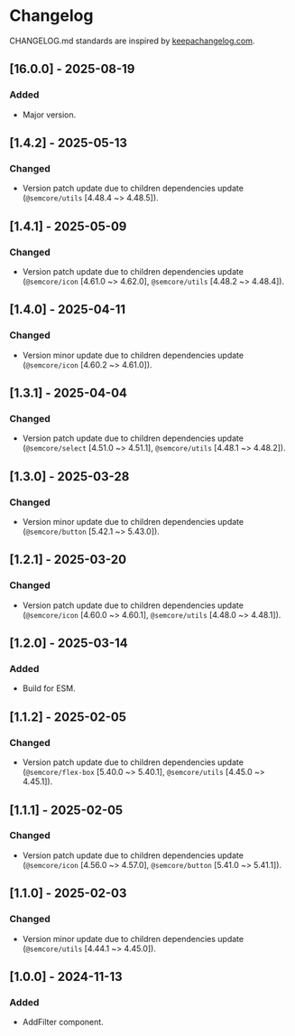 # Changelog

CHANGELOG.md standards are inspired by [keepachangelog.com](https://keepachangelog.com/en/1.0.0/).

## [16.0.0] - 2025-08-19

### Added

- Major version.

## [1.4.2] - 2025-05-13

### Changed

- Version patch update due to children dependencies update (`@semcore/utils` [4.48.4 ~> 4.48.5]).

## [1.4.1] - 2025-05-09

### Changed

- Version patch update due to children dependencies update (`@semcore/icon` [4.61.0 ~> 4.62.0], `@semcore/utils` [4.48.2 ~> 4.48.4]).

## [1.4.0] - 2025-04-11

### Changed

- Version minor update due to children dependencies update (`@semcore/icon` [4.60.2 ~> 4.61.0]).

## [1.3.1] - 2025-04-04

### Changed

- Version patch update due to children dependencies update (`@semcore/select` [4.51.0 ~> 4.51.1], `@semcore/utils` [4.48.1 ~> 4.48.2]).

## [1.3.0] - 2025-03-28

### Changed

- Version minor update due to children dependencies update (`@semcore/button` [5.42.1 ~> 5.43.0]).

## [1.2.1] - 2025-03-20

### Changed

- Version patch update due to children dependencies update (`@semcore/icon` [4.60.0 ~> 4.60.1], `@semcore/utils` [4.48.0 ~> 4.48.1]).

## [1.2.0] - 2025-03-14

### Added

- Build for ESM.

## [1.1.2] - 2025-02-05

### Changed

- Version patch update due to children dependencies update (`@semcore/flex-box` [5.40.0 ~> 5.40.1], `@semcore/utils` [4.45.0 ~> 4.45.1]).

## [1.1.1] - 2025-02-05

### Changed

- Version patch update due to children dependencies update (`@semcore/icon` [4.56.0 ~> 4.57.0], `@semcore/button` [5.41.0 ~> 5.41.1]).

## [1.1.0] - 2025-02-03

### Changed

- Version minor update due to children dependencies update (`@semcore/utils` [4.44.1 ~> 4.45.0]).

## [1.0.0] - 2024-11-13

### Added

- AddFilter component.
